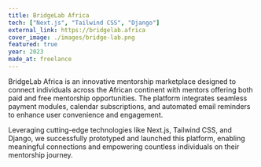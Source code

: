 ```yaml
---
title: BridgeLab Africa
tech: ["Next.js", "Tailwind CSS", "Django"]
external_link: https://bridgelab.africa
cover_image: ./images/bridge-lab.png
featured: true
year: 2023
made_at: freelance
---
```


BridgeLab Africa is an innovative mentorship marketplace designed to connect individuals across the African continent with mentors offering both paid and free mentorship opportunities. The platform integrates seamless payment modules, calendar subscriptions, and automated email reminders to enhance user convenience and engagement.

Leveraging cutting-edge technologies like Next.js, Tailwind CSS, and Django, we successfully prototyped and launched this platform, enabling meaningful connections and empowering countless individuals on their mentorship journey.
